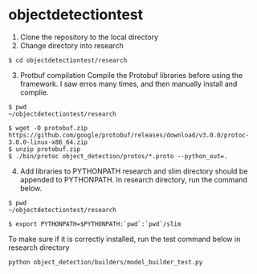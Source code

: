 # objectdetectiontest

1. Clone the repository to the local directory
2. Change directory into research
```
$ cd objectdetectiontest/research
```
3. Protbuf compilation
Compile the Protobuf libraries before using the framework. I saw erros many times, and then manually install and complie.
```
$ pwd
~/objectdetectiontest/research

$ wget -O protobuf.zip https://github.com/google/protobuf/releases/download/v3.0.0/protoc-3.0.0-linux-x86_64.zip
$ unzip protobuf.zip
$ ./bin/protoc object_detection/protos/*.proto --python_out=.
```
4. Add libraries to PYTHONPATH
research and slim directory should be appended to PYTHONPATH. In research directory, run the command below.
```
$ pwd
~/objectdetectiontest/research

$ export PYTHONPATH=$PYTHONPATH:`pwd`:`pwd`/slim
```
To make sure if it is correctly installed, run the test command below in research directory
```
python object_detection/builders/model_builder_test.py
```
